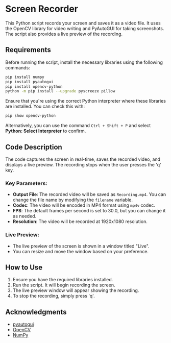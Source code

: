 # Screen Recorder

This Python script records your screen and saves it as a video file. It uses the OpenCV library for video writing and PyAutoGUI for taking screenshots. The script also provides a live preview of the recording.

## Requirements

Before running the script, install the necessary libraries using the following commands:

```bash
pip install numpy
pip install pyautogui
pip install opencv-python
python -m pip install --upgrade pyscreeze pillow
```

Ensure that you're using the correct Python interpreter where these libraries are installed. You can check this with:

```bash
pip show opencv-python
```

Alternatively, you can use the command `Ctrl + Shift + P` and select **Python: Select Interpreter** to confirm.

## Code Description

The code captures the screen in real-time, saves the recorded video, and displays a live preview. The recording stops when the user presses the 'q' key.

### Key Parameters:
- **Output File**: The recorded video will be saved as `Recording.mp4`. You can change the file name by modifying the `filename` variable.
- **Codec**: The video will be encoded in MP4 format using `mp4v` codec.
- **FPS**: The default frames per second is set to 30.0, but you can change it as needed.
- **Resolution**: The video will be recorded at 1920x1080 resolution.

### Live Preview:
- The live preview of the screen is shown in a window titled "Live".
- You can resize and move the window based on your preference.

## How to Use

1. Ensure you have the required libraries installed.
2. Run the script. It will begin recording the screen.
3. The live preview window will appear showing the recording.
4. To stop the recording, simply press 'q'.


## Acknowledgments

- [pyautogui](https://pyautogui.readthedocs.io/en/latest/)
- [OpenCV](https://opencv.org/)
- [NumPy](https://numpy.org/)

